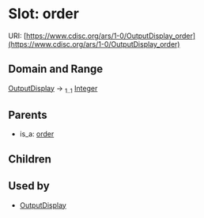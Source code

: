 
# Slot: order




URI: [https://www.cdisc.org/ars/1-0/OutputDisplay_order](https://www.cdisc.org/ars/1-0/OutputDisplay_order)


## Domain and Range

[OutputDisplay](OutputDisplay.md) &#8594;  <sub>1..1</sub> [Integer](types/Integer.md)

## Parents

 *  is_a: [order](order.md)

## Children


## Used by

 * [OutputDisplay](OutputDisplay.md)
